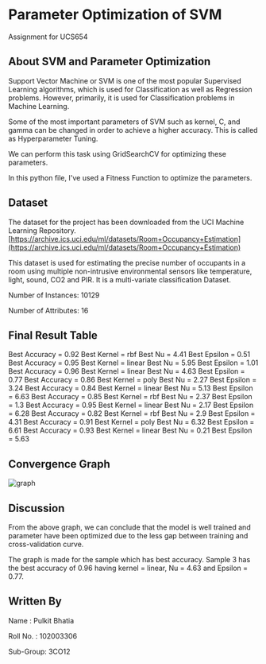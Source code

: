 # Parameter Optimization of SVM
Assignment for UCS654

## About SVM and Parameter Optimization

Support Vector Machine or SVM is one of the most popular Supervised Learning algorithms, which is used for Classification as well as Regression problems. However, primarily, it is used for Classification problems in Machine Learning.

Some of the most important parameters of SVM such as kernel, C, and gamma can be changed in order to achieve a higher accuracy. This is called as Hyperparameter Tuning. 

We can perform this task using GridSearchCV for optimizing these parameters.

In this python file, I've used a Fitness Function to optimize the parameters.

## Dataset

The dataset for the project has been downloaded from the UCI Machine Learning Repository.
[https://archive.ics.uci.edu/ml/datasets/Room+Occupancy+Estimation](https://archive.ics.uci.edu/ml/datasets/Room+Occupancy+Estimation)

This dataset is used for estimating the precise number of occupants in a room using multiple non-intrusive environmental sensors like temperature, light, sound, CO2 and PIR. It is a multi-variate classification Dataset.

Number of Instances: 10129

Number of Attributes: 16

## Final Result Table

Best Accuracy =  0.92 Best Kernel =  rbf Best Nu =  4.41 Best Epsilon =  0.51
Best Accuracy =  0.95 Best Kernel =  linear Best Nu =  5.95 Best Epsilon =  1.01
Best Accuracy =  0.96 Best Kernel =  linear Best Nu =  4.63 Best Epsilon =  0.77
Best Accuracy =  0.86 Best Kernel =  poly Best Nu =  2.27 Best Epsilon =  3.24
Best Accuracy =  0.84 Best Kernel =  linear Best Nu =  5.13 Best Epsilon =  6.63
Best Accuracy =  0.85 Best Kernel =  rbf Best Nu =  2.37 Best Epsilon =  1.3
Best Accuracy =  0.95 Best Kernel =  linear Best Nu =  2.17 Best Epsilon =  6.28
Best Accuracy =  0.82 Best Kernel =  rbf Best Nu =  2.9 Best Epsilon =  4.31
Best Accuracy =  0.91 Best Kernel =  poly Best Nu =  6.32 Best Epsilon =  6.61
Best Accuracy =  0.93 Best Kernel =  linear Best Nu =  0.21 Best Epsilon =  5.63

## Convergence Graph
![graph](https://ibb.co/6Zkfbjg)

## Discussion
From the above graph, we can conclude that the model is well trained and parameter have been optimized due to the less gap between training and cross-validation curve.

The graph is made for the sample which has best accuracy. Sample 3 has the best accuracy of 0.96 having kernel = linear, Nu = 4.63 and Epsilon = 0.77.

## Written By
Name : Pulkit Bhatia
  
Roll No. : 102003306

Sub-Group: 3CO12
